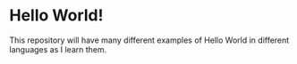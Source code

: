 # Hello World!
This repository will have many different examples of Hello World in different languages as I learn them.
